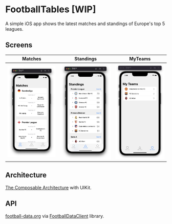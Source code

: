 # FootballTables [WIP]
A simple iOS app shows the latest matches and standings of Europe's top 5 leagues.

## Screens
|Matches|Standings|MyTeams|
|-------|---------|-------|
|![](./.github/matches.png?raw=true)|![](./.github/standings.png?raw=true)|![](./.github/myteams.png?raw=true)|

## Architecture
[The Composable Architecture](https://github.com/pointfreeco/swift-composable-architecture) with UIKit.

## API
[football-data.org](https://www.football-data.org) via [FootballDataClient](https://github.com/Thieurom/FootballDataClient) library.
